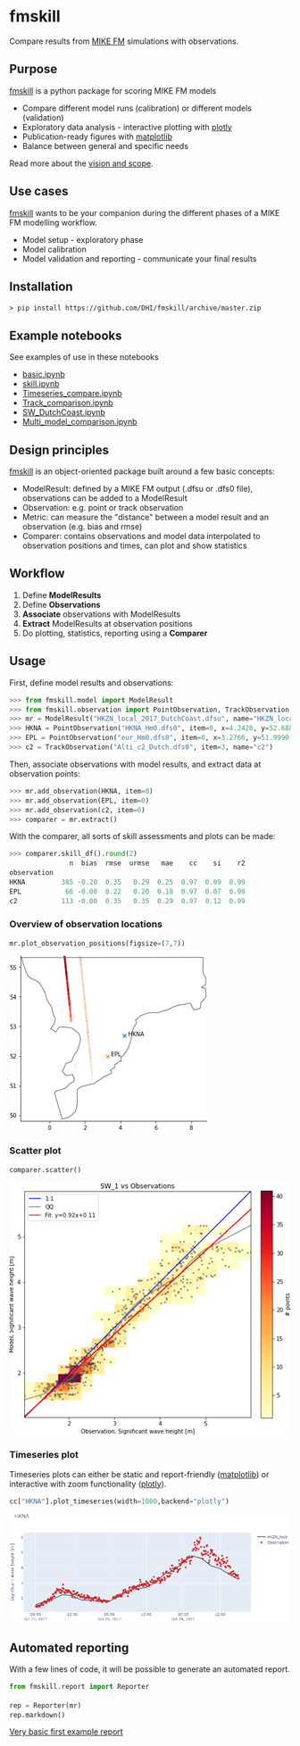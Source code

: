 # fmskill
Compare results from [MIKE FM](https://www.mikepoweredbydhi.com/products/mike-21-3) simulations with observations. 

## Purpose

[fmskill](https://github.com/DHI/fmskill) is a python package for scoring MIKE FM models

* Compare different model runs (calibration) or different models (validation)
* Exploratory data analysis - interactive plotting with [plotly](https://plotly.com/python/)
* Publication-ready figures with [matplotlib](https://matplotlib.org/)
* Balance between general and specific needs

Read more about the [vision and scope](vision.md).


## Use cases

[fmskill](https://github.com/DHI/fmskill) wants to be your companion during the different phases of a MIKE FM modelling workflow.

* Model setup - exploratory phase   
* Model calibration
* Model validation and reporting - communicate your final results

## Installation

    > pip install https://github.com/DHI/fmskill/archive/master.zip

## Example notebooks

See examples of use in these notebooks

* [basic.ipynb](https://nbviewer.jupyter.org/github/DHI/fmskill/blob/main/notebooks/basic.ipynb)
* [skill.ipynb](https://nbviewer.jupyter.org/github/DHI/fmskill/blob/main/notebooks/skill.ipynb)
* [Timeseries_compare.ipynb](https://nbviewer.jupyter.org/github/DHI/fmskill/blob/main/notebooks/timeseries_compare.ipynb)
* [Track_comparison.ipynb](https://nbviewer.jupyter.org/github/DHI/fmskill/blob/main/notebooks/Track_comparison.ipynb)
* [SW_DutchCoast.ipynb](https://nbviewer.jupyter.org/github/DHI/fmskill/blob/main/notebooks/SW_DutchCoast.ipynb)
* [Multi_model_comparison.ipynb](https://nbviewer.jupyter.org/github/DHI/fmskill/blob/main/notebooks/Multi_model_comparison.ipynb)


## Design principles

[fmskill](https://github.com/DHI/fmskill) is an object-oriented package built around a few basic concepts:

* ModelResult: defined by a MIKE FM output (.dfsu or .dfs0 file), observations can be added to a ModelResult 
* Observation: e.g. point or track observation
* Metric: can measure the "distance" between a model result and an observation (e.g. bias and rmse)
* Comparer: contains observations and model data interpolated to observation positions and times, can plot and show statistics


## Workflow

1. Define **ModelResults**
2. Define **Observations**
3. **Associate** observations with ModelResults
4. **Extract** ModelResults at observation positions
5. Do plotting, statistics, reporting using a **Comparer**


## Usage

First, define model results and observations:

```python
>>> from fmskill.model import ModelResult
>>> from fmskill.observation import PointObservation, TrackObservation
>>> mr = ModelResult("HKZN_local_2017_DutchCoast.dfsu", name="HKZN_local")
>>> HKNA = PointObservation("HKNA_Hm0.dfs0", item=0, x=4.2420, y=52.6887, name="HKNA")
>>> EPL = PointObservation("eur_Hm0.dfs0", item=0, x=3.2760, y=51.9990, name="EPL")
>>> c2 = TrackObservation("Alti_c2_Dutch.dfs0", item=3, name="c2")
```

Then, associate observations with model results, and extract data at observation points:

```python
>>> mr.add_observation(HKNA, item=0)
>>> mr.add_observation(EPL, item=0)
>>> mr.add_observation(c2, item=0)
>>> comparer = mr.extract()
```

With the comparer, all sorts of skill assessments and plots can be made:

```python
>>> comparer.skill_df().round(2)
               n  bias  rmse  urmse   mae    cc    si    r2
observation                                                
HKNA         385 -0.20  0.35   0.29  0.25  0.97  0.09  0.99
EPL           66 -0.08  0.22   0.20  0.18  0.97  0.07  0.99
c2           113 -0.00  0.35   0.35  0.29  0.97  0.12  0.99
```

### Overview of observation locations

```python
mr.plot_observation_positions(figsize=(7,7))
```

![map](images/map.png)



### Scatter plot

```python
comparer.scatter()
```

![scatter](images/scatter.png)

### Timeseries plot

Timeseries plots can either be static and report-friendly ([matplotlib](https://matplotlib.org/)) or interactive with zoom functionality ([plotly](https://plotly.com/python/)).

```python
cc["HKNA"].plot_timeseries(width=1000,backend="plotly")
```

![timeseries](images/plotly_timeseries.png)


## Automated reporting

With a few lines of code, it will be possible to generate an automated report.

```python
from fmskill.report import Reporter

rep = Reporter(mr)
rep.markdown()
```

[Very basic first example report](notebooks/HKZN_local/HKZN_local.md)

